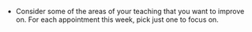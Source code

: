 * Consider some of the areas of your teaching that you want to improve on. For each appointment this week, pick just one to focus on.